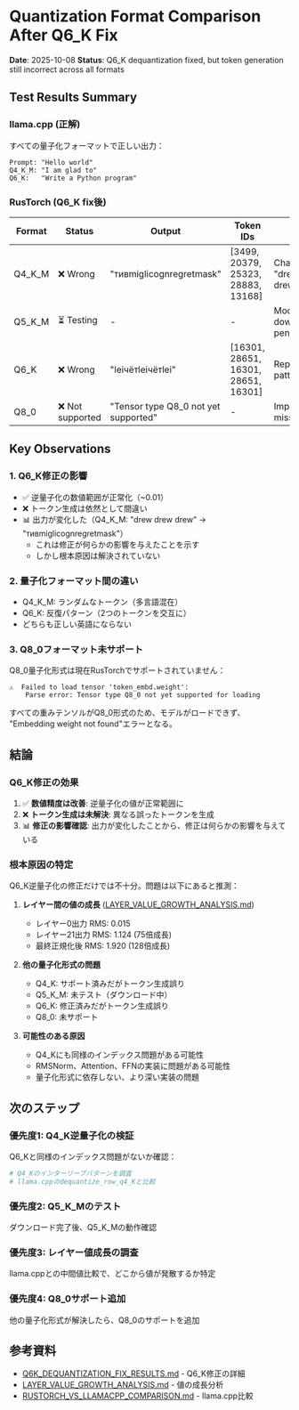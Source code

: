 # Quantization Format Comparison After Q6_K Fix

**Date**: 2025-10-08
**Status**: Q6_K dequantization fixed, but token generation still incorrect across all formats

## Test Results Summary

### llama.cpp (正解)
すべての量子化フォーマットで正しい出力：
```
Prompt: "Hello world"
Q4_K_M: "I am glad to"
Q6_K:   "Write a Python program"
```

### RusTorch (Q6_K fix後)

| Format | Status | Output | Token IDs | Notes |
|--------|--------|--------|-----------|-------|
| Q4_K_M | ❌ Wrong | "тивmiglicognregretmask" | [3499, 20379, 25323, 28883, 13168] | Changed from "drew drew drew" |
| Q5_K_M | ⏳ Testing | - | - | Model downloaded, pending test |
| Q6_K | ❌ Wrong | "leiчётleiчётlei" | [16301, 28651, 16301, 28651, 16301] | Repeating pattern |
| Q8_0 | ❌ Not supported | "Tensor type Q8_0 not yet supported" | - | Implementation missing |

## Key Observations

### 1. Q6_K修正の影響
- ✅ 逆量子化の数値範囲が正常化（~0.01）
- ❌ トークン生成は依然として間違い
- 📊 出力が変化した（Q4_K_M: "drew drew drew" → "тивmiglicognregretmask"）
  - これは修正が何らかの影響を与えたことを示す
  - しかし根本原因は解決されていない

### 2. 量子化フォーマット間の違い
- Q4_K_M: ランダムなトークン（多言語混在）
- Q6_K: 反復パターン（2つのトークンを交互に）
- どちらも正しい英語にならない

### 3. Q8_0フォーマット未サポート
Q8_0量子化形式は現在RusTorchでサポートされていません：
```
⚠️  Failed to load tensor 'token_embd.weight':
    Parse error: Tensor type Q8_0 not yet supported for loading
```

すべての重みテンソルがQ8_0形式のため、モデルがロードできず、
"Embedding weight not found"エラーとなる。

## 結論

### Q6_K修正の効果
1. ✅ **数値精度は改善**: 逆量子化の値が正常範囲に
2. ❌ **トークン生成は未解決**: 異なる誤ったトークンを生成
3. 📊 **修正の影響確認**: 出力が変化したことから、修正は何らかの影響を与えている

### 根本原因の特定
Q6_K逆量子化の修正だけでは不十分。問題は以下にあると推測：

1. **レイヤー間の値の成長** ([LAYER_VALUE_GROWTH_ANALYSIS.md](LAYER_VALUE_GROWTH_ANALYSIS.md))
   - レイヤー0出力 RMS: 0.015
   - レイヤー21出力 RMS: 1.124 (75倍成長)
   - 最終正規化後 RMS: 1.920 (128倍成長)

2. **他の量子化形式の問題**
   - Q4_K: サポート済みだがトークン生成誤り
   - Q5_K_M: 未テスト（ダウンロード中）
   - Q6_K: 修正済みだがトークン生成誤り
   - Q8_0: 未サポート

3. **可能性のある原因**
   - Q4_Kにも同様のインデックス問題がある可能性
   - RMSNorm、Attention、FFNの実装に問題がある可能性
   - 量子化形式に依存しない、より深い実装の問題

## 次のステップ

### 優先度1: Q4_K逆量子化の検証
Q6_Kと同様のインデックス問題がないか確認：
```bash
# Q4_Kのインターリーブパターンを調査
# llama.cppのdequantize_row_q4_Kと比較
```

### 優先度2: Q5_K_Mのテスト
ダウンロード完了後、Q5_K_Mの動作確認

### 優先度3: レイヤー値成長の調査
llama.cppとの中間値比較で、どこから値が発散するか特定

### 優先度4: Q8_0サポート追加
他の量子化形式が解決したら、Q8_0のサポートを追加

## 参考資料

- [Q6K_DEQUANTIZATION_FIX_RESULTS.md](Q6K_DEQUANTIZATION_FIX_RESULTS.md) - Q6_K修正の詳細
- [LAYER_VALUE_GROWTH_ANALYSIS.md](LAYER_VALUE_GROWTH_ANALYSIS.md) - 値の成長分析
- [RUSTORCH_VS_LLAMACPP_COMPARISON.md](RUSTORCH_VS_LLAMACPP_COMPARISON.md) - llama.cpp比較
